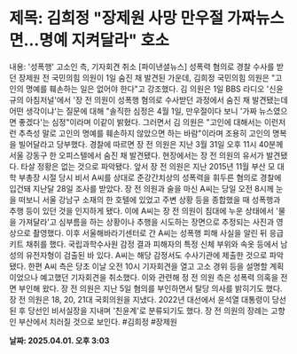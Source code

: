 # **제목: 김희정 "장제원 사망 만우절 가짜뉴스면…명예 지켜달라" 호소**

  내용: '성폭행' 고소인 측, 기자회견 취소   [파이낸셜뉴스] 성폭력 혐의로 경찰 수사를 받던 장제원 전 국민의힘 의원이 1일 숨진 채 발견된 가운데, 김희정 국민의힘 의원은 "고인의 명예를 훼손하는 일은 없어야 한다"고 강조했다.    김 의원은 1일 BBS 라디오 '신윤규의 아침저널'에서 '장 전 의원이 성폭행 혐의로 수사받던 과정에서 숨진 채 발견됐는데 어떤 생각이냐'는 질문에 대해 "솔직한 심정은 4월 1일, 만우절이다 보니 '가짜 뉴스였으면 좋겠다'는 심정"이라며 이같이 밝혔다.    그러면서 김 의원은 "고인에 대해서는 이런저런 추측성 말로 고인의 명예를 훼손하지 않았으면 하는 바람"이라며 조용히 고인의 명복을 빌어달라고 당부했다.    경찰에 따르면 장 전 의원은 지난 3월 31일 오후 11시 40분께 서울 강동구 한 오피스텔에서 숨진 채 발견됐다. 현장에서는 장 전 의원의 유서가 발견됐다. 타살 정황은 없는 것으로 파악됐다.    앞서 장 전 의원은 지난 2015년 11월 부산 모 대학 부총장 시절 당시 비서 A씨를 상대로 준강간치상의 성폭력을 휘두른 혐의로 경찰에 입건돼 지난달 28일 조사를 받았다.    장 전 의원과 술을 마신 A씨는 당일 오전 8시께 눈을 떠보니 서울 강남구 소재의 한 호텔에 있었고 주변 상황 등을 종합했을 때 성폭행과 추행 등이 있던 것을 인지하게 됐다.    이에 A씨는 장 전 의원이 침대에 누운 상태에서 '물을 가져달라'고 심부름을 하는 상황이나 추행을 시도하는 장면으로 추정되는 사진과 영상으로 촬영했다.    이후 서울해바라기센터로 간 A씨는 성폭행 피해 사실을 알린 뒤 응급 키트 채취를 했다. 국립과학수사원 감정 결과 피해자의 특정 신체 부위와 속옷 등에서 남성의 유전자형이 검출된 바 있다. A씨는 해당 감정서도 수사기관에 제출한 것으로 파악됐다.    한편 A씨 측은 당초 이날 오전 10시 기자회견을 열고 고소 경위 등을 설명할 계획이었으나 예고했던 기자회견을 취소했다.    이와 관련해 정 전 의원 측은 성폭력 의혹을 전면 부인해 왔다. 장 전 의원은 지난 5일 혐의를 부인하면서 탈당 의사를 밝히기도 했다.    장 전 의원은 18, 20, 21대 국회의원을 지냈다. 2022년 대선에서 윤석열 대통령이 당선된 후 당선인 비서실장을 지내며 '친윤계'로 분류되기도 했다. 장 전 의원의 장례는 고향인 부산에서 치러질 것으로 보인다.       #김희정 #장제원

  **날짜: 2025.04.01. 오후 3:03**